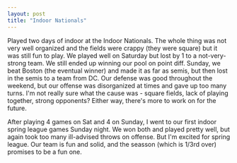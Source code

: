 ```yaml
---
layout: post
title: "Indoor Nationals"
---
```


Played two days of indoor at the Indoor Nationals. The whole thing was not very well organized and the fields were crappy (they were square) but it was still fun to play. We played well on Saturday but lost by 1 to a not-very-strong team. We still ended up winning our pool on point diff. Sunday, we beat Boston (the eventual winner) and made it as far as semis, but then lost in the semis to a team from DC. Our defense was good throughout the weekend, but our offense was disorganized at times and gave up too many turns. I'm not really sure what the cause was - square fields, lack of playing together, strong opponents? Either way, there's more to work on for the future.

After playing 4 games on Sat and 4 on Sunday, I went to our first indoor spring league games Sunday night. We won both and played pretty well, but again took too many ill-advised throws on offense. But I'm excited for spring league. Our team is fun and solid, and the seasson (which is 1/3rd over) promises to be a fun one.
